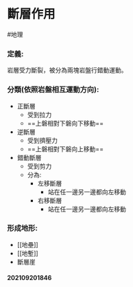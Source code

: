 # 斷層作用
#地理 

### 定義:
岩層受力斷裂，被分為兩塊岩盤行錯動運動。
### 分類(依照岩盤相互運動方向):
- 正斷層
	- 受到拉力
	- ==上磐相對下磐向下移動==
- 逆斷層
	- 受到擠壓力
	- ==上磐相對下磐向上移動==
- 錯動斷層
	- 受到剪力
	- 分為:
		- 左移斷層
			- 站在任一邊另一邊都向左移動
		- 右移斷層
			- 站在任一邊另一邊都向左移動
### 形成地形:
- [[地壘]]
- [[地塹]]
- 斷層崖

#### 202109201846